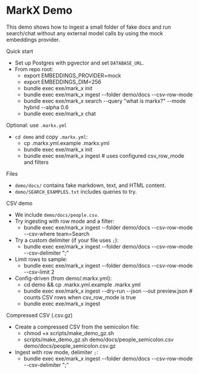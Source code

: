 # MarkX Demo

This demo shows how to ingest a small folder of fake docs and run search/chat without any external model calls by using the mock embeddings provider.

Quick start

- Set up Postgres with pgvector and set `DATABASE_URL`.
- From repo root:
  - export EMBEDDINGS_PROVIDER=mock
  - export EMBEDDINGS_DIM=256
  - bundle exec exe/mark_x init
  - bundle exec exe/mark_x ingest --folder demo/docs --csv-row-mode
  - bundle exec exe/mark_x search --query "what is markx?" --mode hybrid --alpha 0.6
  - bundle exec exe/mark_x chat

Optional: use `.markx.yml`

- `cd demo` and copy `.markx.yml`:
  - cp .markx.yml.example .markx.yml
  - bundle exec exe/mark_x init
  - bundle exec exe/mark_x ingest  # uses configured csv_row_mode and filters

Files

- `demo/docs/` contains fake markdown, text, and HTML content.
- `demo/SEARCH_EXAMPLES.txt` includes queries to try.

CSV demo

- We include `demo/docs/people.csv`.
- Try ingesting with row mode and a filter:
  - bundle exec exe/mark_x ingest --folder demo/docs --csv-row-mode --csv-where team=Search
- Try a custom delimiter (if your file uses `;`):
  - bundle exec exe/mark_x ingest --folder demo/docs --csv-row-mode --csv-delimiter ";"
- Limit rows to sample:
  - bundle exec exe/mark_x ingest --folder demo/docs --csv-row-mode --csv-limit 2
- Config-driven (from demo/.markx.yml):
  - cd demo && cp .markx.yml.example .markx.yml
  - bundle exec exe/mark_x ingest --dry-run --json --out preview.json  # counts CSV rows when csv_row_mode is true
  - bundle exec exe/mark_x ingest

Compressed CSV (.csv.gz)

- Create a compressed CSV from the semicolon file:
  - chmod +x scripts/make_demo_gz.sh
  - scripts/make_demo_gz.sh demo/docs/people_semicolon.csv demo/docs/people_semicolon.csv.gz
- Ingest with row mode, delimiter `;`:
  - bundle exec exe/mark_x ingest --folder demo/docs --csv-row-mode --csv-delimiter ";"
